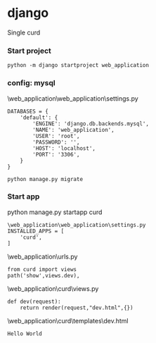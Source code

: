 # django
Single curd

### Start project
	python -m django startproject web_application
	
### config: mysql

\web_application\web_application\settings.py
```
DATABASES = {
    'default': {
        'ENGINE': 'django.db.backends.mysql',
        'NAME': 'web_application',
        'USER': 'root',
        'PASSWORD': '',
        'HOST': 'localhost',
        'PORT': '3306',
    }
}

python manage.py migrate
```

### Start app
python manage.py startapp curd
```
\web_application\web_application\settings.py
INSTALLED_APPS = [
    'curd',
]
```

\web_application\urls.py
```
from curd import views
path('show',views.dev),
```

\web_application\curd\views.py
```
def dev(request):
	return render(request,"dev.html",{})
```

\web_application\curd\templates\dev.html
```
Hello World
```